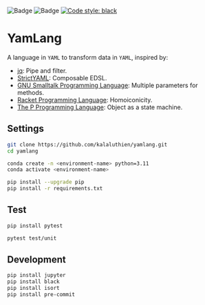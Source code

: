 ![Badge](https://github.com/kalaluthien/yamlang/actions/workflows/unit_test.yaml/badge.svg)
![Badge](https://img.shields.io/badge/python-3.11-blue.svg)
[![Code style: black](https://img.shields.io/badge/code%20style-black-000000.svg)](https://github.com/psf/black)

# YamLang
A language in `YAML` to transform data in `YAML`, inspired by:
- [jq](https://github.com/stedolan/jq): Pipe and filter.
- [StrictYAML](https://github.com/crdoconnor/strictyaml): Composable EDSL.
- [GNU Smalltalk Programming Language](https://github.com/gnu-smalltalk/smalltalk): Multiple parameters for methods.
- [Racket Programming Language](https://github.com/racket/racket): Homoiconicity.
- [The P Programming Language](https://github.com/p-org/P): Object as a state machine.

## Settings
```bash
git clone https://github.com/kalaluthien/yamlang.git
cd yamlang

conda create -n <environment-name> python=3.11
conda activate <environment-name>

pip install --upgrade pip
pip install -r requirements.txt
```

## Test
```bash
pip install pytest

pytest test/unit
```

## Development
```bash
pip install jupyter
pip install black
pip install isort
pip install pre-commit
```
